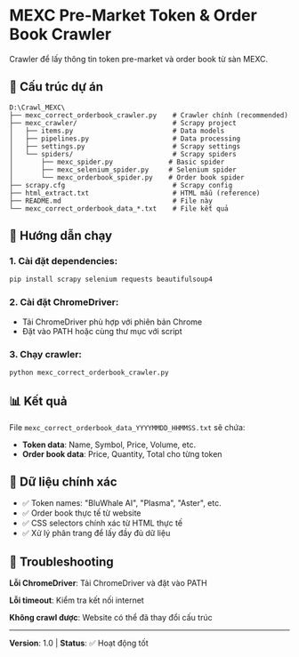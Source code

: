# MEXC Pre-Market Token & Order Book Crawler

Crawler để lấy thông tin token pre-market và order book từ sàn MEXC.

## 📁 Cấu trúc dự án

```
D:\Crawl_MEXC\
├── mexc_correct_orderbook_crawler.py    # Crawler chính (recommended)
├── mexc_crawler/                        # Scrapy project
│   ├── items.py                         # Data models
│   ├── pipelines.py                     # Data processing
│   ├── settings.py                      # Scrapy settings
│   └── spiders/                         # Scrapy spiders
│       ├── mexc_spider.py              # Basic spider
│       ├── mexc_selenium_spider.py     # Selenium spider
│       └── mexc_orderbook_spider.py    # Order book spider
├── scrapy.cfg                           # Scrapy config
├── html_extract.txt                     # HTML mẫu (reference)
├── README.md                            # File này
└── mexc_correct_orderbook_data_*.txt    # File kết quả
```

## 🚀 Hướng dẫn chạy

### 1. Cài đặt dependencies:

```bash
pip install scrapy selenium requests beautifulsoup4
```

### 2. Cài đặt ChromeDriver:

- Tải ChromeDriver phù hợp với phiên bản Chrome
- Đặt vào PATH hoặc cùng thư mục với script

### 3. Chạy crawler:

```bash
python mexc_correct_orderbook_crawler.py
```

## 📊 Kết quả

File `mexc_correct_orderbook_data_YYYYMMDD_HHMMSS.txt` sẽ chứa:

- **Token data**: Name, Symbol, Price, Volume, etc.
- **Order book data**: Price, Quantity, Total cho từng token

## 🎯 Dữ liệu chính xác

- ✅ Token names: "BluWhale AI", "Plasma", "Aster", etc.
- ✅ Order book thực tế từ website
- ✅ CSS selectors chính xác từ HTML thực tế
- ✅ Xử lý phân trang để lấy đầy đủ dữ liệu

## 🚨 Troubleshooting

**Lỗi ChromeDriver**: Tải ChromeDriver và đặt vào PATH

**Lỗi timeout**: Kiểm tra kết nối internet

**Không crawl được**: Website có thể đã thay đổi cấu trúc

---

**Version**: 1.0 | **Status**: ✅ Hoạt động tốt
